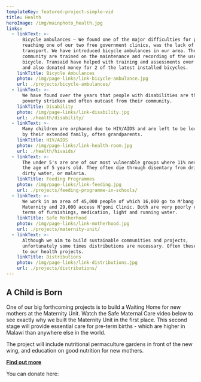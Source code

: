 ```yaml
---
templateKey: featured-project-simple-vid
title: Health
heroImage: /img/mainphoto_health.jpg
links:
  - linkText: >-
      Bicycle ambulances — We found one of the major difficulties for people
      reaching one of our two free government clinics, was the lack of
      transport. We have introduced bicycle ambulances in our area. The
      community are trained on the maintenance and recording of the use of the
      bicycle. Transaid have helped with training and assessments over the years
      and also donated money for 2 of the latest installed bicycles.
    linkTitle: Bicycle Ambulances
    photo: /img/page-links/link-bicycle-ambulance.jpg
    url: ./projects/bicycle-ambulances/
  - linkText: >-
      We have found over the years that people with disabilities are the most
      poverty stricken and often outcast from their community.
    linkTitle: Disability
    photo: /img/page-links/link-disability.jpg
    url: ./health/disability/
  - linkText: >-
      Many children are orphaned due to HIV/AIDS and are left to be looked after
      by their extended family, often grandparents.
    linkTitle: HIV/AIDS
    photo: /img/page-links/link-health-room.jpg
    url: ./health/hivaids/
  - linkText: >-
      The under 5's are one of our most vulnerable groups where 11% never reach
      the age of 5 years old. They often die through disentary from drinking
      dirty water, or malaria.
    linkTitle: Feeding Programmes
    photo: /img/page-links/link-feeding.jpg
    url: ./projects/feeding-programme-in-schools/
  - linkText: >-
      We work in an area of 45,000 people of which 16,000 go to M'bang'ombe
      Maternity and 29,000 access N'goni Clinic. Both are very poorly equiped in
      terms of furnishings, medication, light and running water.
    linkTitle: Safe Motherhood
    photo: /img/page-links/link-motherhood.jpg
    url: ./projects/maternity-unit/
  - linkText: >-
      Although we aim to build sustainable communities and projects,
      unfortunately some times distributions are necessary. Often these link in
      to our health projects.
    linkTitle: Distributions
    photo: /img/page-links/link-distributions.jpg
    url: ./projects/distributions/
---
```

## A Child is Born

One of our big forthcoming projects is to build a Waiting Home for new mothers at the Maternity Unit. Watch the Safe Maternal Care video below to see exactly why we built the Maternity Unit in the first place. This second stage will provide essential care for pre-term births - which are higher in Malawi than anywhere else in the world.

The project will include nutritional permaculture gardens in front of the new wing, and education on good nutrition for new mothers. 

****[**Find out more**](/health/a-child-is-born/)****

You can donate here:
